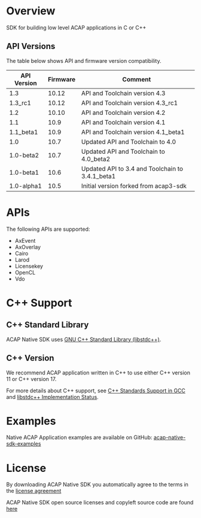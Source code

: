 # Overview
SDK for building low level ACAP applications in C or C++

## API Versions
The table below shows API and firmware version compatibility.

| API Version | Firmware | Comment|
| ---------------- | ------------- |------------- |
| 1.3 | 10.12 | API and Toolchain version 4.3 |
| 1.3_rc1 | 10.12 | API and Toolchain version 4.3_rc1 |
| 1.2 | 10.10 | API and Toolchain version 4.2 |
| 1.1 | 10.9 | API and Toolchain version 4.1 |
| 1.1_beta1 | 10.9 | API and Toolchain version 4.1_beta1 |
| 1.0              | 10.7         | Updated API and Toolchain to 4.0|
| 1.0-beta2        | 10.7         | Updated API and Toolchain to 4.0_beta2|
| 1.0-beta1        | 10.6         | Updated API to 3.4 and Toolchain to 3.4.1_beta1|
| 1.0-alpha1       | 10.5         | Initial version forked from acap3-sdk |

# APIs
The following APIs are supported:
  * AxEvent
  * AxOverlay
  * Cairo
  * Larod
  * Licensekey
  * OpenCL
  * Vdo

# C++ Support
## C++ Standard Library
ACAP Native SDK uses [GNU C++ Standard Library (libstdc++)](https://gcc.gnu.org/onlinedocs/libstdc++/).

## C++ Version
We recommend ACAP application written in C++ to use either C++ version 11 or C++ version 17.

For more details about C++ support, see [C++ Standards Support in GCC](https://gcc.gnu.org/projects/cxx-status.html) and
[libstdc++ Implementation Status](https://gcc.gnu.org/onlinedocs/libstdc++/manual/status.html).

# Examples
Native ACAP Application examples are available on GitHub: [acap-native-sdk-examples](https://github.com/AxisCommunications/acap-native-sdk-examples)

# License
By downloading ACAP Native SDK you automatically agree to the terms in the [license agreement](https://www.axis.com/techsup/developer_doc/EULA/LICENSE.pdf)

ACAP Native SDK open source licenses and copyleft source code are found [here](http://acap-artifacts.s3-website.eu-north-1.amazonaws.com/)

